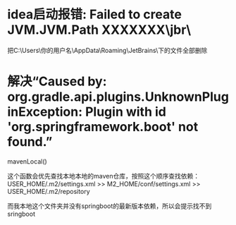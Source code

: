 # idea启动报错: Failed to create JVM.JVM.Path XXXXXXX\jbr\

把C:\Users\你的用户名\AppData\Roaming\JetBrains\下的文件全部删除





# 解决“Caused by: org.gradle.api.plugins.UnknownPluginException: Plugin with id 'org.springframework.boot' not found.”

mavenLocal()

这个函数会优先查找本地本地的maven仓库，按照这个顺序查找依赖：USER_HOME/.m2/settings.xml >> M2_HOME/conf/settings.xml >> USER_HOME/.m2/repository

而我本地这个文件夹并没有springboot的最新版本依赖，所以会提示找不到sringboot



